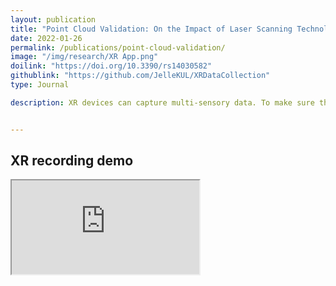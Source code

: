 ```yaml
---
layout: publication
title: "Point Cloud Validation: On the Impact of Laser Scanning Technologies on the Semantic Segmentation for BIM Modeling and Evaluation"
date: 2022-01-26
permalink: /publications/point-cloud-validation/
image: "/img/research/XR App.png"
doilink: "https://doi.org/10.3390/rs14030582"
githublink: "https://github.com/JelleKUL/XRDataCollection"
type: Journal

description: XR devices can capture multi-sensory data. To make sure the data is captured and stored correctly, an application was made using the Unity game engine. It is built on the AR Foundation framework to ensure multi-platform support, ranging from smartphones to XR devices. This package can be imported in any Unity project following the instructions on the Github repo.


---
```


<!-- Examples

<div class="embed-responsive embed-responsive-16by9">
  <iframe class="embed-responsive-item rounded" src=".." allowfullscreen></iframe>
</div>

<img class="img-fluid  rounded vis-img" src="../img/visualisations/wip/AliplastWIP.jpg" alt="{{page.title}}">

<h3>

</h3>



 --> 

<h2 class="text-primary">
XR recording demo
</h2>

 <div class="embed-responsive embed-responsive-16by9">
  <iframe class="embed-responsive-item rounded" src=" https://www.youtube.com/embed/8JDzqRJfn_s" allowfullscreen></iframe>
</div>